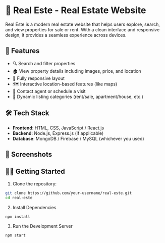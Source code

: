 # 🏡 Real Este - Real Estate Website

Real Este is a modern real estate website that helps users explore, search, and view properties for sale or rent. With a clean interface and responsive design, it provides a seamless experience across devices.

## 🚀 Features

- 🔍 Search and filter properties
- 🏠 View property details including images, price, and location
- 📱 Fully responsive layout
- 🗺️ Interactive location-based features (like maps)
- 🧾 Contact agent or schedule a visit
- 📂 Dynamic listing categories (rent/sale, apartment/house, etc.)

## 🛠️ Tech Stack

- **Frontend**: HTML, CSS, JavaScript / React.js
- **Backend**: Node.js, Express.js (if applicable)
- **Database**: MongoDB / Firebase / MySQL (whichever you used)

## 📸 Screenshots


## 🧑‍💻 Getting Started

1. Clone the repository:

```bash
git clone https://github.com/your-username/real-este.git
cd real-este
```

2. Install Dependencies

```bash
npm install
```

3. Run the Development Server
   
```bash
npm start
```

